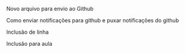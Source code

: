 Novo arquivo para envio ao Github

Como enviar notificações para github e puxar notificações do github

Inclusão de linha

Inclusão para aula
